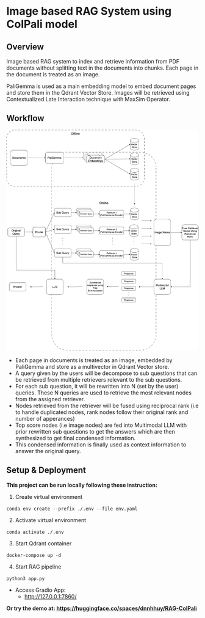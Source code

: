 # Image based RAG System using ColPali model
## Overview
Image based RAG system to index and retrieve information from PDF documents without splitting text in the documents into chunks. 
Each page in the document is treated as an image.

PaliGemma is used as a main embedding model to embed document pages and store them in the Qdrant Vector Store. 
Images will be retrieved using Contextualized Late Interaction technique with MaxSim Operator.

## Workflow
![prompt-flow](imgs/PromptFlow.png)

* Each page in documents is treated as an image, embedded by PaliGemma and store as a multivector in Qdrant Vector store.
* A query given by the users will be decompose to sub questions that can be retrieved from multiple retrievers relevant to the sub questions. 
* For each sub question, it will be rewritten into N (set by the user) queries. These N queries are used to retrieve the most relevant nodes from the assigned retriever.
* Nodes retrieved from the retriever will be fused using reciprocal rank (i.e to handle duplicated nodes, rank nodes follow their original rank and number of apperances)
* Top score nodes (i.e image nodes) are fed into Multimodal LLM with prior rewritten sub questions to get the answers which are then synthesized to get final condensed information.
* This condensed information is finally used as context information to answer the original query.
## Setup & Deployment
**This project can be run locally following these instruction:**
1. Create virtual environment
```
conda env create --prefix ./.env --file env.yaml
```
2. Activate virtual environment
```
conda activate ./.env
```
3. Start Qdrant container
```
docker-compose up -d
```
4. Start RAG pipeline
```
python3 app.py
```

* Access Gradio App:
    * http://127.0.0.1:7860/

**Or try the demo at: https://huggingface.co/spaces/dnnhhuy/RAG-ColPali**
    

